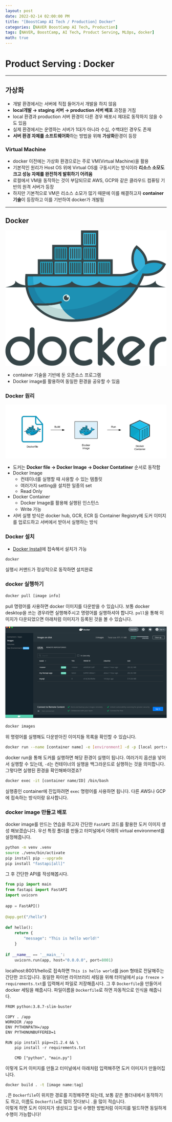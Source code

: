 ```yaml
---
layout: post
date: 2022-02-14 02:00:00 PM
title: "[BoostCamp AI Tech / Production] Docker"
categories: [NAVER BoostCamp AI Tech, Production]
tags: [NAVER, BoostCamp, AI Tech, Product Serving, MLOps, docker]
math: true
---
```

# Product Serving : Docker

---

## 가상화

- 개발 환경에서는 서버에 직접 들어가서 개발을 하지 않음
- **local개발 $\rightarrow$ staging 서버 $\rightarrow$ production 서버 배포** 과정을 거침
- local 환경과 production 서버 환경이 다른 경우 배포시 제대로 동작하지 않을 수도 있음
- 실제 환경에서는 운영하는 서버가 1대가 아니라 수십, 수백대인 경우도 존재
- **서버 환경 자체를 소프트웨어화**하는 방법을 위해 **가상화**환경이 등장

### Virtual Machine
- docker 이전에는 가상화 환경으로는 주로 VM(Virtual Machine)을 활용
- 기본적인 원리가 Host OS 위에 Virtual OS를 구동시키는 방식이라 **리소스 소모도 크고 성능 자체를 완전하게 발휘하기 어려움**
- 로컬에서 VM을 동작하는 것이 부담되므로 AWS, GCP와 같은 클라우드 컴퓨팅 기반의 원격 서버가 등장
- 하지만 기본적으로 VM은 리소스 소모가 많기 때문에 이를 해결하고자 **container 기술**이 등장하고 이를 기반하여 docker가 개발됨

---

## Docker

![](/image/boostcamp/prod_serve/docker.png)

- container 기술을 기반에 둔 오픈소스 프로그램
- Docker image를 활용하여 동일한 환경을 공유할 수 있음
  
### Docker 원리

![](/image/boostcamp/prod_serve/docker_step.png)

- 도커는 **Docker file $\rightarrow$ Docker Image $\rightarrow$ Docker Contatiner** 순서로 동작함
- Docker Image
  - 컨테이너를 실행할 때 사용할 수 있는 템플릿
  - 여러가지 setting을 설치한 일종의 set
  - Read Only
- Docker Container
  - Docker Image를 활용해 실행된 인스턴스
  - Write 가능
- 서버 실행 방식은 docker hub, GCR, ECR 등 Container Registry에 도커 이미지를 업로드하고 서버에서 받아서 실행하는 방식
  
### Docker 설치

- [Docker Install](https://www.docker.com/get-started)에 접속해서 설치가 가능

```bash
docker
```

실행시 커맨드가 정상적으로 동작하면 설치완료

### docker 실행하기

```bash
docker pull [image info]
```

pull 명령어를 사용하면 docker 이미지를 다운받을 수 있습니다. 보통 docker desktop을 쓰는 경우라면 실행해주시고 명령어를 실행하셔야 합니다. `pull`을 통해 이미지가 다운되었으면 아래처럼 이미지가 등록된 것을 볼 수 있습니다.  

![](/image/boostcamp/prod_serve/docker1.png)

```bash
docker images
```

위 명령어를 실행해도 다운받아진 이미지들 목록을 확인할 수 있습니다.

```bash
docker run --name [container name] -e [environment] -d -p [local port:container port] image
```

docker run을 통해 도커를 실행하면 해당 환경이 실행이 됩니다. 여러가지 옵션을 넣어서 실행할 수 있는데, `-d`는 컨테이너의 실행을 백그라운드로 실행하는 것을 의미합니다. 그렇다면 실행된 환경을 확인해봐야겠죠?

```bash
docker exec -it [container name/ID] /bin/bash
```

실행중인 container에 진입하려면 `exec` 명령어를 사용하면 됩니다. 다른 AWS나 GCP에 접속하는 방식이랑 유사합니다. 

### docker image 만들고 배포

docker image를 만드는 연습을 하고자 간단한 `FastAPI` 코드를 활용한 도커 이미지 생성 해보겠습니다. 우선 특정 폴더를 만들고 터미널에서 아래의 virtual environment를 설정해줍니다.

```bash
python -m venv .venv
source ./venv/bin/activate
pip install pip --upgrade
pip install "fastapi[all]"
```

그 후 간단한 API를 작성해봅시다.

```python
from pip import main
from fastapi import FastAPI
import uvicorn

app = FastAPI()

@app.get("/hello")

def hello():
    return {
        "message": "This is hello world!"
    }
    
if __name__ == '__main__':
    uvicorn.run(app, host="0.0.0.0", port=8001)    
```

localhost:8001/hello로 접속하면 `This is hello world`를  json 형태로 전달해주는 간단한 코드입니다.
동일한 파이썬 라이브러리 세팅을 위해 터미널에서 `pip freeze > requirements.txt`를 입력해서 파일로 저장해줍시다. 그 후 `Dockerfile`을 만들어서 docker 세팅을 해줍시다. 파일이름을 `Dockerfile`로 하면 자동적으로 인식을 해줍니다.

```.dockerfile
FROM python:3.8.7-slim-buster

COPY . /app
WORKDIR /app
ENV PYTHONPATH=/app
ENV PYTHONUNBUFFERED=1

RUN pip install pip==21.2.4 && \
    pip install -r requirements.txt

    CMD ["python", "main.py"]
```

이렇게 도커 이미지를 만들고 터미널에서 아래처럼 입력해주면 도커 이미지가 만들어집니다.

```bash
docker build . -t [image name:tag]
```

`.`은 `Dockerfile`이 위치한 경로를 지정해주면 되는데, 보통 같은 폴더내에서 동작하기도 하고, 이름도 `Dockerfile`로 많이 짓다보니 `.`을 많이 적습니다.  
이렇게 하면 도커 이미지가 생성되고 앞서 수행한 방법처럼 이미지를 빌드하면 동일하게 수행이 가능합니다!